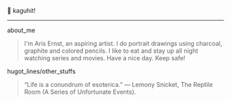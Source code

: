  :pencil: kaguhit!
***
about_me
>  I'm Aris Ernst, an aspiring artist. I do portrait drawings using charcoal, graphite and colored pencils. I like to eat and stay up all night watching series and movies. Have a nice day. Keep safe!

hugot_lines/other_stuffs
> “Life is a conundrum of esoterica.” ― Lemony Snicket, The Reptile Room (A Series of Unfortunate Events). 